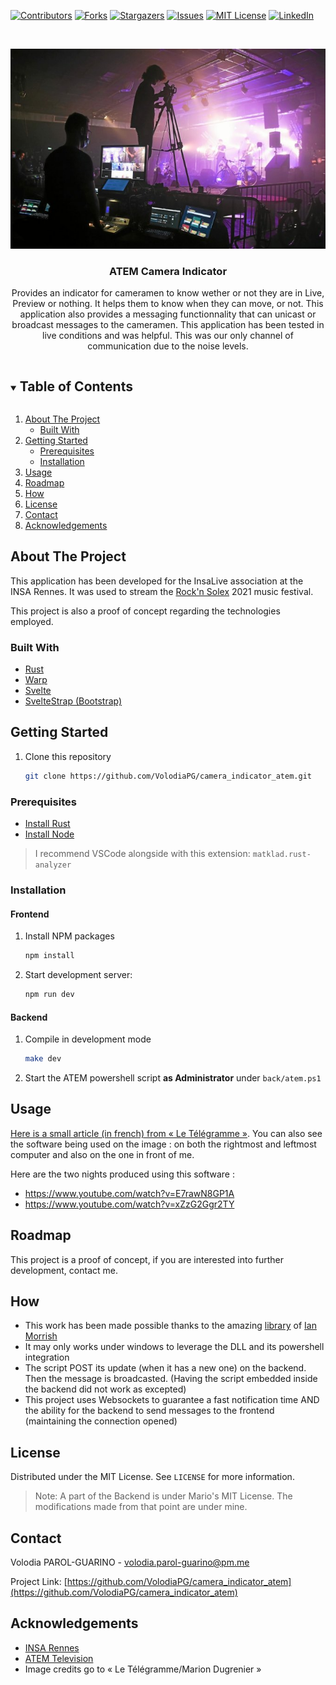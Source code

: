 <!-- PROJECT SHIELDS -->
<!--
*** I'm using markdown "reference style" links for readability.
*** Reference links are enclosed in brackets [ ] instead of parentheses ( ).
*** See the bottom of this document for the declaration of the reference variables
*** for contributors-url, forks-url, etc. This is an optional, concise syntax you may use.
*** https://www.markdownguide.org/basic-syntax/#reference-style-links
-->
[![Contributors][contributors-shield]][contributors-url]
[![Forks][forks-shield]][forks-url]
[![Stargazers][stars-shield]][stars-url]
[![Issues][issues-shield]][issues-url]
[![MIT License][license-shield]][license-url]
[![LinkedIn][linkedin-shield]][linkedin-url]



<!-- PROJECT LOGO -->
<br />
<p align="center">
  <a href="https://github.com/VolodiaPG/camera_indicator_atem">
    <img src="image.jpg" alt="Le Télégramme/Marion Dugrenier">
  </a>

  <h3 align="center">ATEM Camera Indicator</h3>

  <p align="center">
    Provides an indicator for cameramen to know wether or not they are in Live, Preview or nothing. It helps them to know when they can move, or not. This application also provides a messaging functionnality that can unicast or broadcast messages to the cameramen.
    This application has been tested in live conditions and was helpful. This was our only channel of communication due to the noise levels.
    <!-- <br />
    <a href="https://github.com/VolodiaPG/camera_indicator_atem"><strong>Explore the docs »</strong></a>
    <br />
    <br />
    <a href="https://github.com/VolodiaPG/camera_indicator_atem">View Demo</a>
    ·
    <a href="https://github.com/VolodiaPG/camera_indicator_atem/issues">Report Bug</a>
    ·
    <a href="https://github.com/VolodiaPG/camera_indicator_atem/issues">Request Feature</a> -->
  </p>
</p>



<!-- TABLE OF CONTENTS -->
<details open="open">
  <summary><h2 style="display: inline-block">Table of Contents</h2></summary>
  <ol>
    <li>
      <a href="#about-the-project">About The Project</a>
      <ul>
        <li><a href="#built-with">Built With</a></li>
      </ul>
    </li>
    <li>
      <a href="#getting-started">Getting Started</a>
      <ul>
        <li><a href="#prerequisites">Prerequisites</a></li>
        <li><a href="#installation">Installation</a></li>
      </ul>
    </li>
    <li><a href="#usage">Usage</a></li>
    <li><a href="#roadmap">Roadmap</a></li>
    <li><a href="#how">How</a></li>
    <!-- <li><a href="#contributing">Contributing</a></li> -->
    <li><a href="#license">License</a></li>
    <li><a href="#contact">Contact</a></li>
    <li><a href="#acknowledgements">Acknowledgements</a></li>
  </ol>
</details>



<!-- ABOUT THE PROJECT -->
## About The Project

This application has been developed for the InsaLive association at the INSA Rennes. It was used to stream the [Rock'n Solex](https://rocknsolex.fr/) 2021 music festival.

This project is also a proof of concept regarding the technologies employed.


### Built With

* [Rust](https://www.rust-lang.org/)
* [Warp](https://github.com/seanmonstar/warp)
* [Svelte](https://svelte.dev/)
* [SvelteStrap (Bootstrap)](https://sveltestrap.js.org/)



<!-- GETTING STARTED -->
## Getting Started

1. Clone this repository
   ```sh
   git clone https://github.com/VolodiaPG/camera_indicator_atem.git
   ```

### Prerequisites

* [Install Rust](https://www.rust-lang.org/tools/install)
* [Install Node](https://nodejs.org/en/download/)

> I recommend VSCode alongside with this extension: `matklad.rust-analyzer` 


### Installation

#### Frontend
1. Install NPM packages
   ```sh
   npm install
   ```
2. Start development server:
   ```sh
   npm run dev
   ```

#### Backend

1. Compile in development mode
   ```sh
   make dev
   ```
2. Start the ATEM powershell script **as Administrator** under `back/atem.ps1`



<!-- USAGE EXAMPLES -->
## Usage

[Here is a small article (in french) from « Le Télégramme »](https://www.letelegramme.fr/ille-et-vilaine/rennes/festival-dans-les-coulisses-du-rock-n-solex-2021-en-ligne-16-05-2021-12750646.php). You can also see the software being used on the image : on both the rightmost and leftmost computer and also on the one in front of me.

Here are the two nights produced using this software :
* <https://www.youtube.com/watch?v=E7rawN8GP1A>
* <https://www.youtube.com/watch?v=xZzG2Ggr2TY>



<!-- ROADMAP -->
## Roadmap

This project is a proof of concept, if you are interested into further development, contact me.

## How

* This work has been made possible thanks to the amazing [library](https://ianmorrish.wordpress.com/v-ise/atem/) of [Ian Morrish](https://ianmorrish.wordpress.com/about/)
* It may only works under windows to leverage the DLL and its powershell integration
* The script POST its update (when it has a new one) on the backend. Then the message is broadcasted. (Having the script embedded inside the backend did not work as excepted)
* This project uses Websockets to guarantee a fast notification time AND the ability for the backend to send messages to the frontend (maintaining the connection opened)

<!-- CONTRIBUTING
## Contributing

Contributions are what make the open source community such an amazing place to be learn, inspire, and create. Any contributions you make are **greatly appreciated**.

1. Fork the Project
2. Create your Feature Branch (`git checkout -b feature/AmazingFeature`)
3. Commit your Changes (`git commit -m 'Add some AmazingFeature'`)
4. Push to the Branch (`git push origin feature/AmazingFeature`)
5. Open a Pull Request -->



<!-- LICENSE -->
## License

Distributed under the MIT License. See `LICENSE` for more information.

> Note: A part of the Backend is under Mario's MIT License. The modifications made from that point are under mine.



<!-- CONTACT -->
## Contact

Volodia PAROL-GUARINO - volodia.parol-guarino@pm.me

Project Link: [https://github.com/VolodiaPG/camera_indicator_atem](https://github.com/VolodiaPG/camera_indicator_atem)



<!-- ACKNOWLEDGEMENTS -->
## Acknowledgements

* [INSA Rennes](https://www.insa-rennes.fr/)
* [ATEM Television](https://www.blackmagicdesign.com/products/atemtelevisionstudio)
* Image credits go to « Le Télégramme/Marion Dugrenier »




<!-- MARKDOWN LINKS & IMAGES -->
<!-- https://www.markdownguide.org/basic-syntax/#reference-style-links -->
[contributors-shield]: https://img.shields.io/github/contributors/VolodiaPG/repo.svg?style=for-the-badge
[contributors-url]: https://github.com/VolodiaPG/repo/graphs/contributors
[forks-shield]: https://img.shields.io/github/forks/VolodiaPG/repo.svg?style=for-the-badge
[forks-url]: https://github.com/VolodiaPG/repo/network/members
[stars-shield]: https://img.shields.io/github/stars/VolodiaPG/repo.svg?style=for-the-badge
[stars-url]: https://github.com/VolodiaPG/repo/stargazers
[issues-shield]: https://img.shields.io/github/issues/VolodiaPG/repo.svg?style=for-the-badge
[issues-url]: https://github.com/VolodiaPG/repo/issues
[license-shield]: https://img.shields.io/github/license/VolodiaPG/repo.svg?style=for-the-badge
[license-url]: https://github.com/VolodiaPG/repo/blob/master/LICENSE
[linkedin-shield]: https://img.shields.io/badge/-LinkedIn-black.svg?style=for-the-badge&logo=linkedin&colorB=555
[linkedin-url]: https://www.linkedin.com/in/volodia-parol-guarino/
